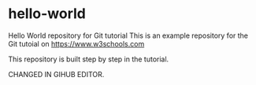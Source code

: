 # hello-world
Hello World repository for Git tutorial
This is an example repository for the Git tutoial on https://www.w3schools.com

This repository is built step by step in the tutorial. 

CHANGED IN GIHUB EDITOR.
